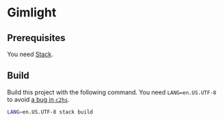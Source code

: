 # Gimlight

## Prerequisites

You need [Stack](https://docs.haskellstack.org/en/stable/).

## Build

Build this project with the following command. You need `LANG=en.US.UTF-8` to
avoid [a bug in `c2hs`](https://github.com/haskell/c2hs/issues/238).

```bash
LANG=en.US.UTF-8 stack build
```
